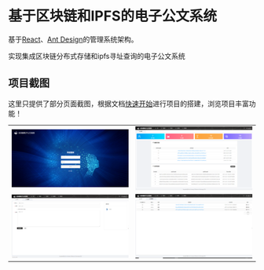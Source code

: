# 基于区块链和IPFS的电子公文系统
基于[React](https://reactjs.org)、[Ant Design](https://ant.design/)的管理系统架构。

实现集成区块链分布式存储和ipfs寻址查询的电子公文系统

<!-- ## 文档地址
最新文档[在这里](https://open.vbill.cn/react-admin)

## 项目预览
预览地址[在这里](https://open.vbill.cn/react-admin-live/)

注：由于是存静态发布，所有涉及到ajax请求的功能都会报404错误，属于正常现象。 -->

## 项目截图
这里只提供了部分页面截图，根据文档[快速开始](https://open.vbill.cn/react-admin/START.html)进行项目的搭建，浏览项目丰富功能！

<table>
    <tr>
        <td><img src="docs/images/login.png" alt="登录"/></td>
        <td><img src="docs/images/home.png" alt="主页"/></td>
    </tr>
    <tr>
        <td><img src="docs/images/writeEmail.png" alt="写邮件"/></td>
        <td><img src="docs/images/inbox.png" alt="收件箱"/></td>
    </tr>
</table>
